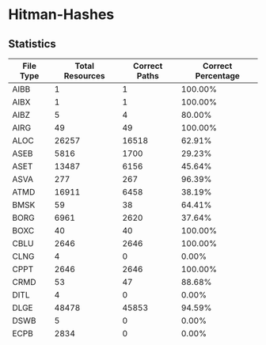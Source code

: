 # Hitman-Hashes

## Statistics
| File Type | Total Resources | Correct Paths | Correct Percentage |
| --------- | --------------- | ------------- | ------------------ |
| AIBB      | 1               | 1             | 100.00%            |
| AIBX      | 1               | 1             | 100.00%            |
| AIBZ      | 5               | 4             | 80.00%             |
| AIRG      | 49              | 49            | 100.00%            |
| ALOC      | 26257           | 16518         | 62.91%             |
| ASEB      | 5816            | 1700          | 29.23%             |
| ASET      | 13487           | 6156          | 45.64%             |
| ASVA      | 277             | 267           | 96.39%             |
| ATMD      | 16911           | 6458          | 38.19%             |
| BMSK      | 59              | 38            | 64.41%             |
| BORG      | 6961            | 2620          | 37.64%             |
| BOXC      | 40              | 40            | 100.00%            |
| CBLU      | 2646            | 2646          | 100.00%            |
| CLNG      | 4               | 0             | 0.00%              |
| CPPT      | 2646            | 2646          | 100.00%            |
| CRMD      | 53              | 47            | 88.68%             |
| DITL      | 4               | 0             | 0.00%              |
| DLGE      | 48478           | 45853         | 94.59%             |
| DSWB      | 5               | 0             | 0.00%              |
| ECPB      | 2834            | 0             | 0.00%              |
| ECPT      | 2834            | 0             | 0.00%              |
| ENUM      | 2               | 1             | 50.00%             |
| ERES      | 270             | 266           | 98.52%             |
| FXAC      | 4               | 4             | 100.00%            |
| FXAS      | 349768          | 349059        | 99.80%             |
| GFXF      | 41              | 41            | 100.00%            |
| GFXI      | 11752           | 9122          | 77.62%             |
| GFXV      | 317             | 119           | 37.54%             |
| GIDX      | 1               | 1             | 100.00%            |
| HIKC      | 2               | 2             | 100.00%            |
| JSON      | 3117            | 1466          | 47.03%             |
| LINE      | 32101           | 25337         | 78.93%             |
| LOCM      | 16              | 14            | 87.50%             |
| LOCR      | 9627            | 5389          | 55.98%             |
| MATB      | 5439            | 4791          | 88.09%             |
| MATE      | 1102            | 829           | 75.23%             |
| MATI      | 18655           | 17373         | 93.13%             |
| MATT      | 5438            | 4790          | 88.08%             |
| MJBA      | 19585           | 7363          | 37.60%             |
| MRTN      | 2248            | 1073          | 47.73%             |
| MRTR      | 853             | 85            | 9.96%              |
| NAVP      | 77              | 75            | 97.40%             |
| ORES      | 9               | 7             | 77.78%             |
| PREL      | 141             | 141           | 100.00%            |
| PRIM      | 42720           | 21841         | 51.13%             |
| REPO      | 2               | 2             | 100.00%            |
| RTLV      | 141             | 0             | 0.00%              |
| SCDA      | 877             | 818           | 93.27%             |
| SDEF      | 500             | 500           | 100.00%            |
| TBLU      | 55852           | 39195         | 70.18%             |
| TELI      | 65278           | 34674         | 53.12%             |
| TEMP      | 85402           | 58193         | 68.14%             |
| TEXD      | 43309           | 32226         | 74.41%             |
| TEXT      | 44088           | 32570         | 73.87%             |
| UICB      | 393             | 393           | 100.00%            |
| UICT      | 393             | 393           | 100.00%            |
| VIDB      | 94              | 0             | 0.00%              |
| VTXD      | 11307           | 8695          | 76.90%             |
| WBNK      | 844             | 814           | 96.45%             |
| WMDA      | 9               | 9             | 100.00%            |
| WSGB      | 142             | 131           | 92.25%             |
| WSGT      | 142             | 131           | 92.25%             |
| WSWB      | 61              | 46            | 75.41%             |
| WSWT      | 66              | 46            | 69.70%             |
| WWEM      | 381505          | 121476        | 31.84%             |
| WWES      | 185757          | 185757        | 100.00%            |
| WWEV      | 26071           | 18867         | 72.37%             |
| WWFX      | 17082           | 16189         | 94.77%             |
| YSHP      | 4               | 3             | 75.00%             |

## Game flags
| Game    | Bit Representation (Binary) |
| ------- | --------------------------- |
| inAlpha | 0b000001                    |
| inH1    | 0b000010                    |
| inH2    | 0b000100                    |
| inH3    | 0b001000                    |
| inBeta  | 0b010000                    |
| inSA    | 0b100000                    |

## Scripts
This repository contains two main scripts merge.py and add_paths.py. They must be ran from the repository's root directory like `python ./scripts/add_paths.py`.

### merge.py
Generates the hash_list.txt. Takes a version number as an argument.

### add_paths.py
Adds paths to their assoicated hashes within the path's JSON files.

Requires a `new_paths.txt` file in the repository's root directory which contains data structured like:

```
000A4FB9B5FDAB19.WSGT,[assembly:/sound/wwise/exportedwwisedata/states/levelspecific_states/paris/fashionshowmusic_level_state.wwisestategroup].pc_entitytype
004B66043E12A8E3.WSGB,[assembly:/sound/wwise/exportedwwisedata/states/levelspecific_states/paris/fashionshowmusic_level_state.wwisestategroup].pc_entityblueprint
005EA1E72FC62DEC.WSGT,[assembly:/sound/wwise/exportedwwisedata/states/levelspecific_states/paris/paris_rain_puddle_state.wwisestategroup].pc_entitytype
0054C5081030A3D0.WSGB,[assembly:/sound/wwise/exportedwwisedata/states/levelspecific_states/paris/paris_rain_puddle_state.wwisestategroup].pc_entityblueprint
```
